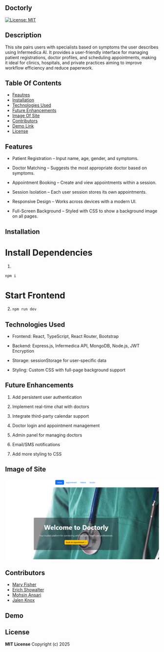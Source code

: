 ## Doctorly
[![License: MIT](https://img.shields.io/badge/License-MIT-red.svg)](https://opensource.org/licenses/MIT)

## Description 
This site pairs users with specialists based on symptoms the user describes using Infermedica AI. It provides a user-friendly interface for managing patient registrations, doctor profiles, and scheduling appointments, making it ideal for clinics, hospitals, and private practices aiming to improve workflow efficiency and reduce paperwork.

## Table Of Contents
- [Feautres](Features)
- [Installation](#Installation)
- [Technologies Used](#Technologies-Used)
- [Future Enhancements](#Future-Enhancements)
- [Image Of Site](#Image-Of-Site)
- [Contributors](#Contributors)
- [Demo Link](#Demo-Link)
- [License](#License)

## Features
* Patient Registration – Input name, age, gender, and symptoms.

* Doctor Matching – Suggests the most appropriate doctor based on symptoms.

* Appointment Booking – Create and view appointments within a session.

* Session Isolation – Each user session stores its own appointments.

* Responsive Design – Works across devices with a modern UI.

* Full-Screen Background – Styled with CSS to show a background image on all pages.

## Installation

# Install Dependencies
 1. 
   ```sh
   npm i 
   ```
# Start Frontend
2. 
   ```sh
   npm run dev 
   ```

## Technologies Used
* Frontend: React, TypeScript, React Router, Bootstrap

* Backend: Express.js, Infermedica API, MongoDB, Node.js, JWT Encryption

* Storage: sessionStorage for user-specific data

* Styling: Custom CSS with full-page background support

## Future Enhancements
 1. Add persistent user authentication

 2. Implement real-time chat with doctors

 3. Integrate third-party calendar support

 4. Doctor login and appointment management

 5. Admin panel for managing doctors

 6.  Email/SMS notifications

 7. Add more styling to CSS

## Image of Site

![alt text](client/public/images/imageofsite.png)

## Contributors
* [Mary Fisher](https://github.com/marylfisher)
* [Erich Showalter](https://github.com/IIMasterXII)
* [Mohsin Ansari](https://github.com/mohsinansare)
* [Jalen Knox](https://github.com/JalenKAgain)

## Demo


## License 
**MIT License**
Copyright (c) 2025





    
